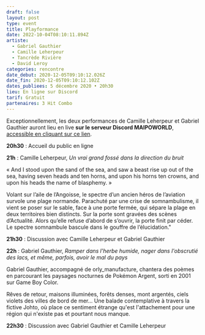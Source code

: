 ```yaml
---
draft: false
layout: post
type: event
title: Playformance
date: 2022-10-04T08:10:11.894Z
artiste:
  - Gabriel Gauthier
  - Camille Leherpeur
  - Tancrède Rivière
  - David Leroy
categories: rencontre
date_debut: 2020-12-05T09:10:12.026Z
date_fin: 2020-12-05T09:10:12.102Z
dates_publiees: 5 décembre 2020 • 20h30
lieu: En ligne sur Discord
tarif: Gratuit
partenaires: 3 Hit Combo
---
```

Exceptionnellement, les deux performances de Camille Leherpeur et Gabriel Gauthier auront lieu en live **sur le serveur Discord MAIPOWORLD**, [accessible en cliquant sur ce lien](http://discord.gg/qB9vRntzwv).

**20h30** : Accueil du public en ligne

**21h** : Camille Leherpeur, *Un vrai grand fossé dans la direction du bruit*

« And I stood upon the sand of the sea, and saw a beast rise up out of the sea, having seven heads and ten horns, and upon his horns ten crowns, and upon his heads the name of blasphemy. »

Volant sur l’aile de l’Angoisse, le spectre d’un ancien héros de l’aviation survole une plage normande. Parachuté par une crise de somnambulisme, il vient se poser sur le sable, face à une porte fermée, qui sépare la plage en deux territoires bien distincts. Sur la porte sont gravées des scènes d’Actualité. Alors qu’elle refuse d’abord de s’ouvrir, la porte finit par céder. Le spectre somnambule bascule dans le gouffre de l’élucidation."

**21h30** : Discussion avec Camille Leherpeur et Gabriel Gauthier

**22h** : Gabriel Gauthier, *Ramper dans l'herbe humide, nager dans l'obscrutié des lacs, et même, parfois, avoir le mal du pays*

Gabriel Gauthier, accompagné de orly_manufacture, chantera des poèmes en parcourant les paysages nocturnes de Pokémon Argent, sorti en 2001 sur Game Boy Color.

Rêves de retour, maisons illuminées, forêts denses, mont argentés, ciels violets des villes de bord de mer... Une balade contemplative à travers la fictive Johto, où place ce sentiment étrange qu'est l'attachement pour une région qui n'existe pas et pourtant nous manque.

**22h30** : Discussion avec Gabriel Gauthier et Camille Leherpeur